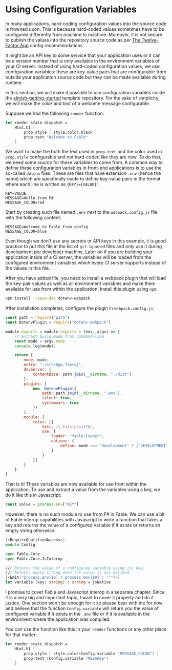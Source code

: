 # Using Configuration Variables

In many applications, hard-coding configuration values into the source code is frowned upon. This is because hard-coded values sometimes have to be configured differently from machine to machine. Moreover, it is not secure to publish the values into the repository source code as per [The Twelve-Factor App](https://12factor.net/config) config recommendations.

It might be an API key to some service that your application uses or it can be a version number that is only available in the environment variables of your CI server. Instead of using hard-coded configuration values, we use configuration variables: these are key-value pairs that are configurable from outside your application source code but they can be made available during runtime.

In this section, we will make it possible to use configuration variables inside the [elmish-getting-started](https://github.com/Zaid-Ajaj/elmish-getting-started) template repository. For the sake of simplicity, we will make the *color* and *text* of a welcome message configurable.

Suppose we had the following `render` function:
```fsharp
let render state dispatch =
    Html.h1 [
        prop.style [ style.color.black ]
        prop.text "Welcome to Fable"
    ]
```
We want to make the both the text used in `prop.text` and the color used in `prop.style` configurable and not hard-coded like they are now. To do that, we need some *source* for these variables to come from. A common way to define these configuration variables in front-end applications is to use the so-called `dotenv` files. These are files that have extension `.env` (hence the name) which are specifically made to define key-value pairs in the format where each line is written as `{KEY}={VALUE}`:
```
KEY=VALUE
MESSAGE=Hello from F#
MESSAGE_COLOR=red
```
Start by creating such file named `.env` *next* to the `webpack.config.js` file with the following content:
```
MESSAGE=Welcome to Fable from config
MESSAGE_COLOR=blue
```
Even though we don't use any secrets or API keys in this example, it is good practice to put this file in the list of `git-ignored` files and only use it during development per developer machine. Later on if you are building your application inside of a CI server, the variables will be loaded from the configured environment variables which every CI server supports instead of the values in this file.

After you have added file, you need to install a webpack plugin that will load the key-pair values as well as all environment variables and make them available for use from within the application. Install this plugin using `npm`:
```bash
npm install --save-dev dotenv-webpack
```
After installation completes, configure the plugin in `webpack.config.js`:
```js {highlight: [2, '15-21']}
const path = require("path")
const DotenvPlugin = require("dotenv-webpack")

module.exports = module.exports = (env, argv) => {
    // extract build mode from command-line
    const mode = argv.mode
    console.log(mode);

    return {
        mode: mode,
        entry: "./src/App.fsproj",
        devServer: {
            contentBase: path.join(__dirname, "./dist")
        },
        plugins: [
            new  DotenvPlugin({
                path: path.join(__dirname, ".env"),
                silent: true,
                systemvars: true
            })
        ],
        module: {
            rules: [{
                test: /\.fs(x|proj)?$/,
                use: {
                    loader: "fable-loader",
                    options: {
                        define: mode === "development" ? ["DEVELOPMENT"] : []
                    }
                }
            }]
        }
    }
}
```
That is it! These variables are now available for use from within the application. To use and extract a value from the variables using a key, we do it like this in Javascript:
```js
const value = process.env["KEY"]
```
However, there is no such module to use from F# in Fable. We can use a bit of Fable interop capabilities with Javascript to write a function that takes a key and returns the value of a configured variable if it exists or returns an empty string otherwise:
```fsharp
[<RequireQualifiedAccess>]
module Config

open Fable.Core
open Fable.Core.JsInterop

/// Returns the value of a configured variable using its key.
/// Returns empty string when the value is not defined
[<Emit("process.env[$0] ? process.env[$0] : ''")>]
let variable (key: string) : string = jsNative
```
I promise to cover Fable and Javascript interop in a separate chapter. Since it is a very big and important topic, I want to cover it properly and do it justice. One section won't be enough for it so please bear with me for now and believe that the function `Config.variable` will return you the value of configured variable if it exists in the `.env` file or if it is available in the environment where the application was compiled.

You can use the function like this in your `render` functions or any other place for that matter:
```fsharp
let render state dispatch =
    Html.h1 [
        prop.style [ style.color(Config.variable "MESSAGE_COLOR") ]
        prop.text (Config.variable "MESSAGE")
    ]
```
